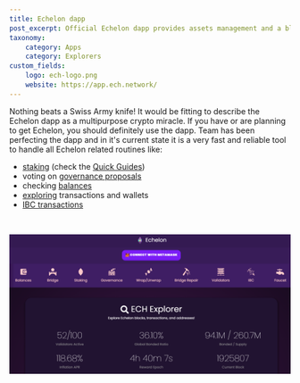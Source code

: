 ```yaml
---
title: Echelon dapp
post_excerpt: Official Echelon dapp provides assets management and a block explorer
taxonomy:
    category: Apps
    category: Explorers
custom_fields:
    logo: ech-logo.png
    website: https://app.ech.network/
---
```

Nothing beats a Swiss Army knife! It would be fitting to describe the Echelon dapp as a multipurpose crypto miracle. If you have or are planning to get Echelon, you should definitely use the dapp. Team has been perfecting the dapp and in it's current state it is a very fast and reliable tool to handle all Echelon related routines like:

* [staking](https://app.ech.network/staking) (check the [Quick Guides](https://ech.world/quick-guides))
* voting on [governance proposals](https://app.ech.network/gov)
* checking [balances](https://app.ech.network/balances)
* [exploring](https://app.ech.network/explorer) transactions and wallets
* [IBC transactions](https://app.ech.network/ibc)

&nbsp;

[![Echelon dapp](/_images/ech-dapp-pic1.png "Echelon dapp")](https://app.ech.network/)

